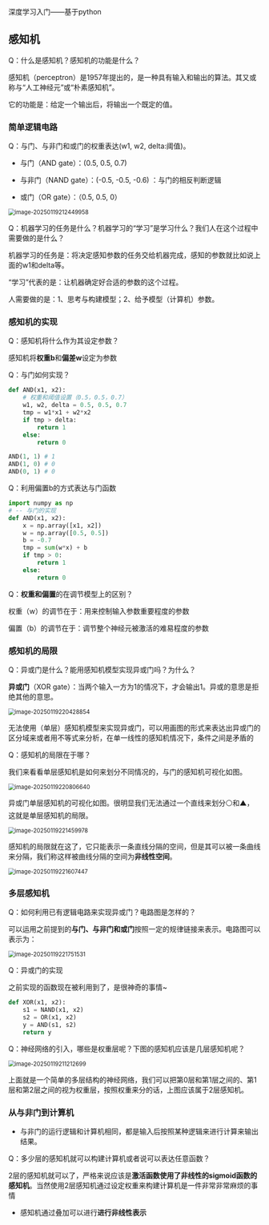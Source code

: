 深度学习入门——基于python

## 感知机

Q：什么是感知机？感知机的功能是什么？

感知机（perceptron）是1957年提出的，是一种具有输入和输出的算法。其又或称与“人工神经元”或“朴素感知机”。

它的功能是：给定一个输出后，将输出一个既定的值。

### 简单逻辑电路

Q：与门、与非门和或门的权重表达(w1, w2, delta:阈值)。

- 与门（AND gate）：(0.5, 0.5, 0.7)

- 与非门（NAND gate）：(-0.5, -0.5, -0.6) ：与门的相反判断逻辑

- 或门（OR gate）：（0.5, 0.5, 0）

<img src="./感知机.assets/image-20250119212449958.png" alt="image-20250119212449958" style="zoom:80%;" />

Q：机器学习的任务是什么？机器学习的“学习”是学习什么？我们人在这个过程中需要做的是什么？

机器学习的任务是：将决定感知参数的任务交给机器完成，感知的参数就比如说上面的w1和delta等。

“学习”代表的是：让机器确定好合适的参数的这个过程。

人需要做的是：1、思考与构建模型；2、给予模型（计算机）参数。

### 感知机的实现

Q：感知机将什么作为其设定参数？

感知机将**权重b**和**偏差w**设定为参数

Q：与门如何实现？

```python
def AND(x1, x2):
	# 权重和阈值设置（0.5，0.5，0.7）
	w1, w2, delta = 0.5, 0.5, 0.7
    tmp = w1*x1 + w2*x2
    if tmp > delta:
        return 1
    else:
        return 0

AND(1, 1) # 1
AND(1, 0) # 0
AND(0, 1) # 0
```

Q：利用偏置b的方式表达与门函数 

```python
import numpy as np
# -- 与门的实现
def AND(x1, x2):
    x = np.array([x1, x2])
    w = np.array([0.5, 0.5])
    b = -0.7
    tmp = sum(w*x) + b
    if tmp > 0:
        return 1
    else:
        return 0
```

Q：**权重和偏置**的在调节模型上的区别？

权重（w）的调节在于：用来控制输入参数重要程度的参数

偏置（b）的调节在于：调节整个神经元被激活的难易程度的参数

### 感知机的局限

Q：异或门是什么？能用感知机模型实现异或门吗？为什么？

**异或门**（XOR gate）：当两个输入一方为1的情况下，才会输出1。异或的意思是拒绝其他的意思。

<img src="./感知机.assets/image-20250119220428854.png" alt="image-20250119220428854" style="zoom:80%;" />

无法使用（单层）感知机模型来实现异或门，可以用画图的形式来表达出异或门的区分域来或者用不等式来分析，在单一线性的感知机情况下，条件之间是矛盾的

Q：感知机的局限在于哪？

我们来看看单层感知机是如何来划分不同情况的，与门的感知机可视化如图。

<img src="./感知机.assets/image-20250119220806640.png" alt="image-20250119220806640" style="zoom:80%;" />

异或门单层感知机的可视化如图。很明显我们无法通过一个直线来划分⚪和▲，这就是单层感知机的局限。

<img src="./感知机.assets/image-20250119221459978.png" alt="image-20250119221459978" style="zoom:80%;" />

感知机的局限就在这了，它只能表示一条直线分隔的空间，但是其可以被一条曲线来分隔，我们称这样被曲线分隔的空间为**非线性空间**。

<img src="./感知机.assets/image-20250119221607447.png" alt="image-20250119221607447" style="zoom:80%;" />

### 多层感知机

Q：如何利用已有逻辑电路来实现异或门？电路图是怎样的？

可以运用之前提到的**与门、与非门和或门**按照一定的规律链接来表示。电路图可以表示为：

<img src="./感知机.assets/image-20250119221751531.png" alt="image-20250119221751531" style="zoom:80%;" />

Q：异或门的实现

之前实现的函数现在被利用到了，是很神奇的事情~

```python
def XOR(x1, x2):
    s1 = NAND(x1, x2)
    s2 = OR(x1, x2)
    y = AND(s1, s2)
    return y
```

Q：神经网络的引入，哪些是权重层呢？下图的感知机应该是几层感知机呢？

<img src="./感知机.assets/image-20250119211212699.png" alt="image-20250119211212699" style="zoom: 80%;" />

上面就是一个简单的多层结构的神经网络，我们可以把第0层和第1层之间的、第1层和第2层之间的视为权重层，按照权重来分的话，上图应该属于2层感知机。

### 从与非门到计算机

- 与非门的运行逻辑和计算机相同，都是输入后按照某种逻辑来进行计算来输出结果。

Q：多少层的感知机就可以构建计算机或者说可以表达任意函数？

2层的感知机就可以了，严格来说应该是**激活函数使用了非线性的sigmoid函数的感知机**。当然使用2层感知机通过设定权重来构建计算机是一件非常非常麻烦的事情

- 感知机通过叠加可以进行**进行非线性表示**
